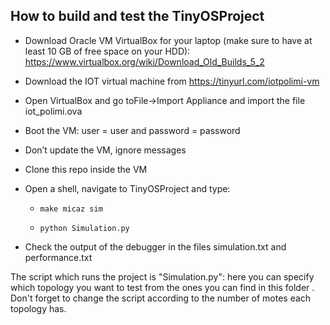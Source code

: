 ## How to build and test the TinyOSProject
- Download Oracle VM VirtualBox for your laptop (make sure to have at least 10 GB of free space on your HDD): https://www.virtualbox.org/wiki/Download_Old_Builds_5_2
- Download the IOT virtual machine from https://tinyurl.com/iotpolimi-vm
- Open VirtualBox and go toFile->Import Appliance and import the file iot_polimi.ova
- Boot the VM: user = user and password = password
- Don’t update the VM, ignore messages
- Clone this repo inside the VM
- Open a shell, navigate to TinyOSProject and type:

    - `make micaz sim`
    
    - `python Simulation.py`
    
- Check the output of the debugger in the files simulation.txt and performance.txt

The script which runs the project is "Simulation.py": here you can specify which topology you want to test from the ones you can find in this folder . Don't forget to change the script according to the number of motes each topology has. 
